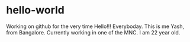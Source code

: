 # hello-world
Working on github for the very time
Hello!!! Everyboday. This is me Yash, from Bangalore. Currently working in one of the MNC.
I am 22 year old.

